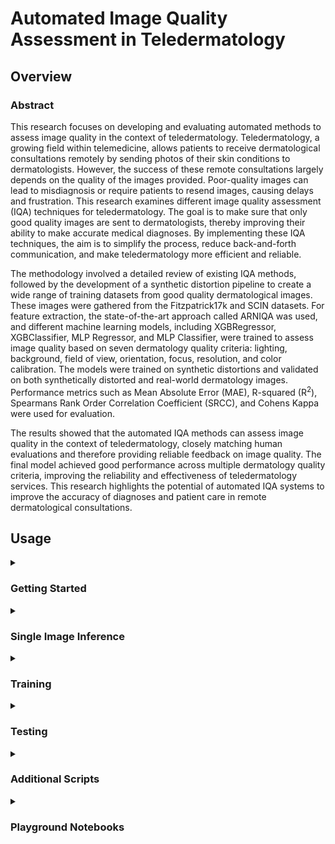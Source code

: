 # Automated Image Quality Assessment in Teledermatology

## Overview

### Abstract

This research focuses on developing and evaluating automated methods to assess image quality in the context of teledermatology. Teledermatology, a growing field within telemedicine, allows patients to receive dermatological consultations remotely by sending photos of their skin conditions to dermatologists. However, the success of these remote consultations largely depends on the quality of the images provided. Poor-quality images can lead to misdiagnosis or require patients to resend images, causing delays and frustration. This research examines different image quality assessment (IQA) techniques for teledermatology. The goal is to make sure that only good quality images are sent to dermatologists, thereby improving their ability to make accurate medical diagnoses. By implementing these IQA techniques, the aim is to simplify the process, reduce back-and-forth communication, and make teledermatology more efficient and reliable.

The methodology involved a detailed review of existing IQA methods, followed by the development of a synthetic distortion pipeline to create a wide range of training datasets from good quality dermatological images. These images were gathered from the Fitzpatrick17k and SCIN datasets. For feature extraction, the state-of-the-art approach called ARNIQA was used, and different machine learning models, including XGBRegressor, XGBClassifier, MLP Regressor, and MLP Classifier, were trained to assess image quality based on seven dermatology quality criteria: lighting, background, field of view, orientation, focus, resolution, and color calibration. The models were trained on synthetic distortions and validated on both synthetically distorted and real-world dermatology images. Performance metrics such as Mean Absolute Error (MAE), R-squared (R$^{2}$), Spearmans Rank Order Correlation Coefficient (SRCC), and Cohens Kappa were used for evaluation.

The results showed that the automated IQA methods can assess image quality in the context of teledermatology, closely matching human evaluations and therefore providing reliable feedback on image quality. The final model achieved good performance across multiple dermatology quality criteria, improving the reliability and effectiveness of teledermatology services. This research highlights the potential of automated IQA systems to improve the accuracy of diagnoses and patient care in remote dermatological consultations.

## Usage

<details>
<summary><h3>Getting Started</h3></summary>

#### Installation

I recommend using the [**Anaconda**](https://www.anaconda.com/) package manager to avoid dependency/reproducibility problems. For Linux systems, you can find a conda installation guide [here](https://docs.conda.io/projects/conda/en/latest/user-guide/install/linux.html).

1. Clone the repository

```sh
git clone https://github.com/Schoggi-Mimi/bachelor-thesis
```

2. Install Python dependencies

```sh
conda create -n IQA -y python=3.10
conda activate IQA
chmod +x install_requirements.sh
./install_requirements.sh
```

#### Data Preparation

For the filtered good quality images, contact me and place them under the `datas` directory.

For the original images, they can be downloaded from here:
1. [**SCIN**](https://github.com/google-research-datasets/scin)
2. [**Fitzpatrick17k**](https://github.com/mattgroh/fitzpatrick17k)

At the end, the directory structure should look like this:

```
├── datas
|    ├── COMB
|    |   ├── embeddings
|    |   ├── ... (950 good quality images)
|    ├── F17K
|    |   ├── embeddings
|    |   ├── ... (475 good quality images)
|    ├── SCIN
|    |   ├── embeddings
|    |   ├── ... (475 good quality images)
|    ├── test_70 (synthetic test set)
|    |   ├── distorted
|    |   ├── embeddings
|    |   ├── ... (70 good quality images)
|    ├── test_200 (authentic test set)
|    |   ├── embeddings
|    |   ├── scores.json
|    |   ├── ... (200 images)
|    ├── ood
```

</details>

<details>
<summary><h3>Single Image Inference</h3></summary>
To perform inference on a single image, run the following command:

```sh
python single_image_inference.py --config_path config.yaml
```

**Parameters:**
- `--image_path`: Path to the image to be evaluated.
- `--model_path`: Path to the model.

</details>

<details>
<summary><h3>Training</h3></summary>

To train the model, run the following command:

```sh
python train.py --config_path config.yaml
```

**Parameters:**
- `--root`: Path to the dataset folder.
- `--num_distortions`: Number of distortions to use.
- `--batch_size`: Batch size for DataLoader.
- `--num_workers`: Number of workers for DataLoader.
- `--model_type`: Model type to use ('xgb_reg', 'xgb_cls', 'mlp_reg', 'mlp_cls').
- `--sweep`: Set to true for hyperparameter sweep.
- `--sweep_count`: Number of sweeps to perform.
- `--model_save`: Set to true to save the trained model.
- `--model_save_path`: Path to save the final model.
- `--plot_results`: Set to true to enable plotting of results.
- `--logging`: Configuration for logging, including the use of wandb.

**Note:** For logging, make sure to set `project` and `entity` under `wandb` in the config file.

</details>

<details>
<summary><h3>Testing</h3></summary>
To test the model and print the radar plot, run the following command:

```sh
python test.py --config_path config.yaml
```

**Parameters:**
- `--root`: Path to the dataset folder.
- `--batch_size`: Batch size for DataLoader.
- `--num_workers`: Number of workers for DataLoader.
- `--model_path`: Path to the model .pkl file.
- `--data_type`: 's' for synthetic, 'a' for authentic.

**Note:** If `data_type == 'a'`, the script will test the authentic test set (change also `root` to `test_200`). If `data_type == 's'`, the script will test the synthetic dataset (change `root` to `test_70`).

</details>

<details>
<summary><h3>Additional Scripts</h3></summary>

### Inference Script

This script is used to perform inference on a folder containing images and save the results in a CSV file.

**Parameters:**
- `--model_path`: Path to the model .pkl file.
- `--images_path`: Path to the folder containing images.
- `--csv_path`: Path to save the output CSV file.
- `--batch_size`: Batch size for DataLoader.
- `--num_workers`: Number of workers for DataLoader.

### Structural Similarity Index Measure (SSIM) Script

This script is used to calculate the SSIM between two folders containing original and distorted images. The scores are saved in a CSV file. The scores are inverted to match the quality scores used in the research.

**Parameters:**
- `--original_path`: Path to the folder containing original images.
- `--distorted_path`: Path to the folder containing distorted images.
- `--csv_path`: Path to save the output CSV file.
- `--batch_size`: Batch size for processing (not used in current implementation).
- `--num_workers`: Number of workers for processing (not used in current implementation).

### ARNIQA Script

This script runs the ARNIQA model on a folder containing images and saves the scores in a CSV file. The score are inverted to match the quality scores used in the research.

**Parameters:**
- `--root`: Root folder containing the images to be evaluated.
- `--regressor_dataset`: Dataset used to train the regressor.
- `--output_csv`: Output CSV file to save the quality predictions.
</details>

<details>
<summary><h3>Playground Notebooks</h3></summary>

#### `create_distortions.ipynb`
This notebook is used to create synthetic distortions based on the seven dermatology quality criteria. It allows you to select a folder containing good quality images and apply various distortions to create a wide range of training datasets. The distorted images are saved in the same folder for later use in training and evaluation.

#### `create_labels.ipynb`
In this notebook, you can manually assign distortion scores to a range of images. It prompts you to rate each of the seven dermatology criteria from 0 (no distortion) to 1 (high distortion). The scores are saved in a JSON file for later use in training and evaluation.

#### `create_plots.ipynb`
This notebook is used for generating several plots to visualize model performance and comparison. It includes tools for plotting results that are crucial for understanding how well the models are performing.

</details>
